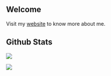 ## Welcome

Visit my [website](https://231tr0n.github.io) to know more about me.


## Github Stats
![](https://komarev.com/ghpvc/?username=231tr0n)


<img src = 'https://github-readme-stats.vercel.app/api/top-langs/?username=231tr0n' />
